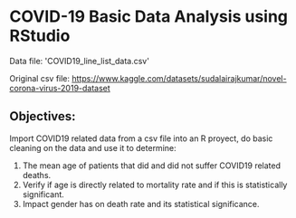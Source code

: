 # COVID-19 Basic Data Analysis using RStudio

Data file: 'COVID19_line_list_data.csv'

Original csv file: https://www.kaggle.com/datasets/sudalairajkumar/novel-corona-virus-2019-dataset

## Objectives: 
Import COVID19 related data from a csv file into an R proyect, do basic cleaning on the data and use it to determine:

1. The mean age of patients that did and did not suffer COVID19 related deaths. 
2. Verify if age is directly related to mortality rate and if this is statistically significant. 
3. Impact gender has on death rate and its statistical significance. 

